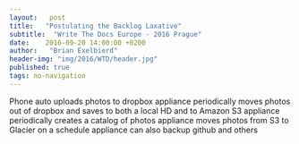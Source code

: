 ```yaml
---
layout:   post
title:   "Postulating the Backlog Laxative"
subtitle:  "Write The Docs Europe - 2016 Prague"
date:    2016-09-20 14:00:00 +0200
author:   "Brian Exelbierd"
header-img: "img/2016/WTD/header.jpg"
published: true
tags: no-navigation
---
```


Phone auto uploads photos to dropbox
appliance periodically moves photos out of dropbox and saves to both a local HD and to Amazon S3
appliance periodically creates a catalog of photos
appliance moves photos from S3 to Glacier on a schedule
appliance can also backup github and others

